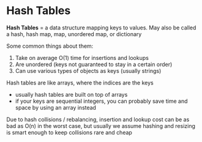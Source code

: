 # Hash Tables

**Hash Tables** = a data structure mapping keys to values.  May also be called
a hash, hash map, map, unordered map, or dictionary

Some common things about them:
1. Take on average O(1) time for insertions and lookups
2. Are unordered (keys not guaranteed to stay in a certain order)
3. Can use various types of objects as keys (usually strings)

Hash tables are like arrays, where the indices are the keys
  - usually hash tables are built on top of arrays
  - if your keys are sequential integers, you can probably save time and space
    by using an array instead

Due to hash collisions / rebalancing, insertion and lookup cost can be as bad
as O(n) in the worst case, but usually we assume hashing and resizing is smart
enough to keep collisions rare and cheap

